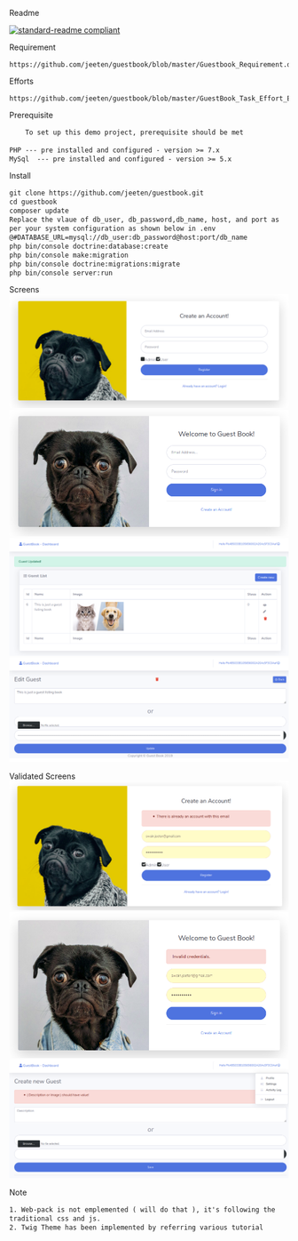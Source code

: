 Readme

[![standard-readme compliant](https://img.shields.io/badge/readme%20style-standard-brightgreen.svg?style=flat-square)](https://github.com/RichardLitt/standard-readme)

Requirement

	https://github.com/jeeten/guestbook/blob/master/Guestbook_Requirement.docx

Efforts

	https://github.com/jeeten/guestbook/blob/master/GuestBook_Task_Effort_Estimation.xlsx

Prerequisite

    	To set up this demo project, prerequisite should be met

	PHP --- pre installed and configured - version >= 7.x
	MySql  --- pre installed and configured - version >= 5.x


Install

	git clone https://github.com/jeeten/guestbook.git
	cd guestbook
	composer update
	Replace the vlaue of db_user, db_password,db_name, host, and port as per your system configuration as shown below in .env 
	@#DATABASE_URL=mysql://db_user:db_password@host:port/db_name
	php bin/console doctrine:database:create
	php bin/console make:migration
	php bin/console doctrine:migrations:migrate
	php bin/console server:run

Screens
	![Screenshot](https://github.com/jeeten/guestbook/blob/master/CreateanAccount.png)
	![Screenshot](https://github.com/jeeten/guestbook/blob/master/WelcometoGuestBook.png)
	![Screenshot](https://github.com/jeeten/guestbook/blob/master/ApprovedGuestList.png)
	![Screenshot](https://github.com/jeeten/guestbook/blob/master/Edit_Guest.png)

Validated Screens 
	![Screenshot](https://github.com/jeeten/guestbook/blob/master/CreateanAccountValidate.png)
	![Screenshot](https://github.com/jeeten/guestbook/blob/master/WelcometoGuestBookValidate.png)
	![Screenshot](https://github.com/jeeten/guestbook/blob/master/NewGuestValidate.png)



Note 
	
	1. Web-pack is not emplemented ( will do that ), it's following the traditional css and js.
	2. Twig Theme has been implemented by referring various tutorial
